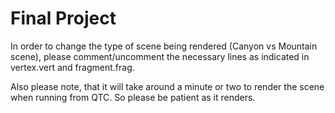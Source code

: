 # Final Project

In order to change the type of scene being rendered (Canyon vs Mountain scene), please comment/uncomment the necessary lines as indicated in vertex.vert and fragment.frag. 

Also please note, that it will take around a minute or two to render the scene when running from QTC. So please be patient as it renders.
